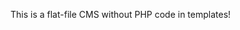 <!-- json {
    "title": "FearlessCMS"
} -->

This is a flat-file CMS without PHP code in templates!
